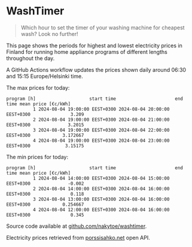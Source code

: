 
# WashTimer

> Which hour to set the timer of your washing machine for cheapest wash? Look no further!

This page shows the periods for highest and lowest electricity prices in Finland 
for running home appliance programs of different lengths throughout the day. 

A GitHub Actions workflow updates the prices shown daily around 06:30 and 15:15 Europe/Helsinki time.

The max prices for today:

	program [h]                    start time                      end time mean price [€c/kWh]
	          1 2024-08-04 19:00:00 EEST+0300 2024-08-04 20:00:00 EEST+0300               3.209
	          2 2024-08-04 19:00:00 EEST+0300 2024-08-04 21:00:00 EEST+0300              3.2015
	          3 2024-08-04 19:00:00 EEST+0300 2024-08-04 22:00:00 EEST+0300            3.172667
	          4 2024-08-04 19:00:00 EEST+0300 2024-08-04 23:00:00 EEST+0300             3.15175

The min prices for today:

	program [h]                    start time                      end time mean price [€c/kWh]
	          1 2024-08-04 14:00:00 EEST+0300 2024-08-04 15:00:00 EEST+0300              -0.002
	          2 2024-08-04 14:00:00 EEST+0300 2024-08-04 16:00:00 EEST+0300               0.118
	          3 2024-08-04 13:00:00 EEST+0300 2024-08-04 16:00:00 EEST+0300            0.254667
	          4 2024-08-04 12:00:00 EEST+0300 2024-08-04 16:00:00 EEST+0300               0.345


Source code available at [github.com/nakytoe/washtimer](https://github.com/nakytoe/washtimer).

Electricity prices retrieved from [porssisahko.net](https://porssisahko.net/api) open API.
